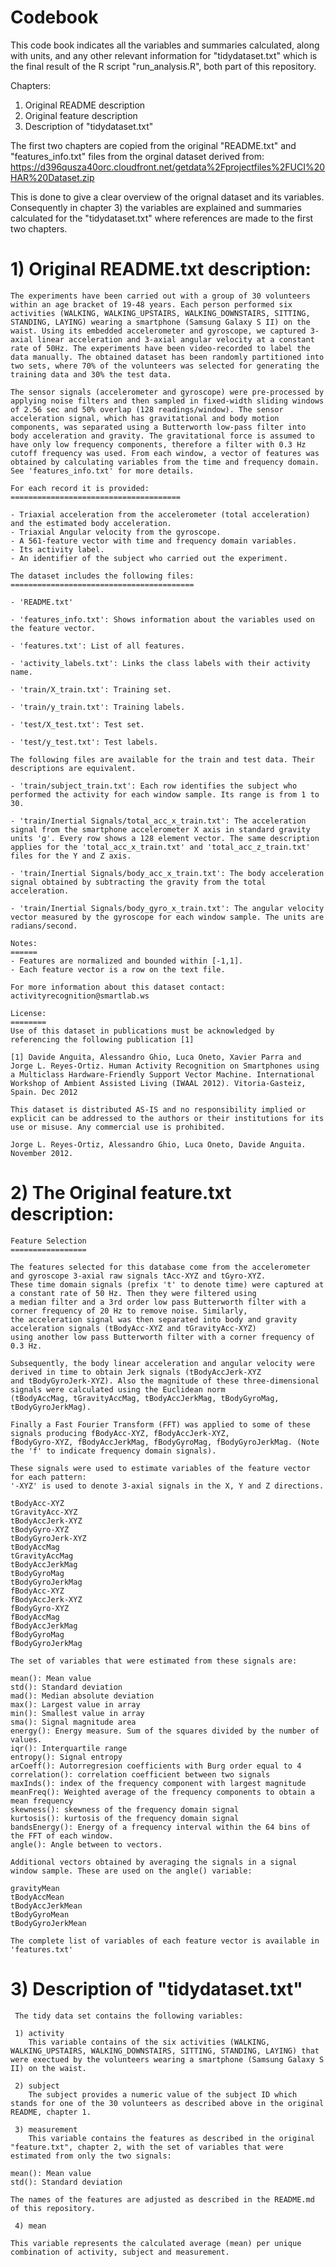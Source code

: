 # Codebook

  This code book indicates all the variables and summaries calculated, along with units, and any other relevant 
  information for "tidydataset.txt" which is the final result of the R script "run_analysis.R", both part of this
  repository.
  
  Chapters:
  1) Original README description
  2) Original feature description
  3) Description of "tidydataset.txt"

  The first two chapters are copied from the original "README.txt" and "features_info.txt" files from the orginal dataset 
  derived from:
  https://d396qusza40orc.cloudfront.net/getdata%2Fprojectfiles%2FUCI%20HAR%20Dataset.zip
  
  This is done to give a clear overview of the orignal dataset and its variables.
  Consequently in chapter 3) the variables are explained and summaries calculated for the "tidydataset.txt" where references 
  are made to the first two chapters.

  # 1) Original README.txt description:
  
    The experiments have been carried out with a group of 30 volunteers within an age bracket of 19-48 years. Each person performed six activities (WALKING, WALKING_UPSTAIRS, WALKING_DOWNSTAIRS, SITTING, STANDING, LAYING) wearing a smartphone (Samsung Galaxy S II) on the waist. Using its embedded accelerometer and gyroscope, we captured 3-axial linear acceleration and 3-axial angular velocity at a constant rate of 50Hz. The experiments have been video-recorded to label the data manually. The obtained dataset has been randomly partitioned into two sets, where 70% of the volunteers was selected for generating the training data and 30% the test data. 

    The sensor signals (accelerometer and gyroscope) were pre-processed by applying noise filters and then sampled in fixed-width sliding windows of 2.56 sec and 50% overlap (128 readings/window). The sensor acceleration signal, which has gravitational and body motion components, was separated using a Butterworth low-pass filter into body acceleration and gravity. The gravitational force is assumed to have only low frequency components, therefore a filter with 0.3 Hz cutoff frequency was used. From each window, a vector of features was obtained by calculating variables from the time and frequency domain. See 'features_info.txt' for more details. 

    For each record it is provided:
    ======================================

    - Triaxial acceleration from the accelerometer (total acceleration) and the estimated body acceleration.
    - Triaxial Angular velocity from the gyroscope. 
    - A 561-feature vector with time and frequency domain variables. 
    - Its activity label. 
    - An identifier of the subject who carried out the experiment.

    The dataset includes the following files:
    =========================================

    - 'README.txt'

    - 'features_info.txt': Shows information about the variables used on the feature vector.

    - 'features.txt': List of all features.

    - 'activity_labels.txt': Links the class labels with their activity name.

    - 'train/X_train.txt': Training set.

    - 'train/y_train.txt': Training labels.

    - 'test/X_test.txt': Test set.

    - 'test/y_test.txt': Test labels.

    The following files are available for the train and test data. Their descriptions are equivalent. 

    - 'train/subject_train.txt': Each row identifies the subject who performed the activity for each window sample. Its range is from 1 to 30. 

    - 'train/Inertial Signals/total_acc_x_train.txt': The acceleration signal from the smartphone accelerometer X axis in standard gravity units 'g'. Every row shows a 128 element vector. The same description applies for the 'total_acc_x_train.txt' and 'total_acc_z_train.txt' files for the Y and Z axis. 

    - 'train/Inertial Signals/body_acc_x_train.txt': The body acceleration signal obtained by subtracting the gravity from the total acceleration. 

    - 'train/Inertial Signals/body_gyro_x_train.txt': The angular velocity vector measured by the gyroscope for each window sample. The units are radians/second. 

    Notes: 
    ======
    - Features are normalized and bounded within [-1,1].
    - Each feature vector is a row on the text file.

    For more information about this dataset contact: activityrecognition@smartlab.ws

    License:
    ========
    Use of this dataset in publications must be acknowledged by referencing the following publication [1] 

    [1] Davide Anguita, Alessandro Ghio, Luca Oneto, Xavier Parra and Jorge L. Reyes-Ortiz. Human Activity Recognition on Smartphones using a Multiclass Hardware-Friendly Support Vector Machine. International Workshop of Ambient Assisted Living (IWAAL 2012). Vitoria-Gasteiz, Spain. Dec 2012

    This dataset is distributed AS-IS and no responsibility implied or explicit can be addressed to the authors or their institutions for its use or misuse. Any commercial use is prohibited.

    Jorge L. Reyes-Ortiz, Alessandro Ghio, Luca Oneto, Davide Anguita. November 2012.
  
  # 2) The Original feature.txt description:

    Feature Selection 
    =================

    The features selected for this database come from the accelerometer and gyroscope 3-axial raw signals tAcc-XYZ and tGyro-XYZ. 
    These time domain signals (prefix 't' to denote time) were captured at a constant rate of 50 Hz. Then they were filtered using 
    a median filter and a 3rd order low pass Butterworth filter with a corner frequency of 20 Hz to remove noise. Similarly, 
    the acceleration signal was then separated into body and gravity acceleration signals (tBodyAcc-XYZ and tGravityAcc-XYZ) 
    using another low pass Butterworth filter with a corner frequency of 0.3 Hz. 

    Subsequently, the body linear acceleration and angular velocity were derived in time to obtain Jerk signals (tBodyAccJerk-XYZ 
    and tBodyGyroJerk-XYZ). Also the magnitude of these three-dimensional signals were calculated using the Euclidean norm 
    (tBodyAccMag, tGravityAccMag, tBodyAccJerkMag, tBodyGyroMag, tBodyGyroJerkMag). 

    Finally a Fast Fourier Transform (FFT) was applied to some of these signals producing fBodyAcc-XYZ, fBodyAccJerk-XYZ, 
    fBodyGyro-XYZ, fBodyAccJerkMag, fBodyGyroMag, fBodyGyroJerkMag. (Note the 'f' to indicate frequency domain signals). 

    These signals were used to estimate variables of the feature vector for each pattern:  
    '-XYZ' is used to denote 3-axial signals in the X, Y and Z directions.

    tBodyAcc-XYZ
    tGravityAcc-XYZ
    tBodyAccJerk-XYZ
    tBodyGyro-XYZ
    tBodyGyroJerk-XYZ
    tBodyAccMag
    tGravityAccMag
    tBodyAccJerkMag
    tBodyGyroMag
    tBodyGyroJerkMag
    fBodyAcc-XYZ
    fBodyAccJerk-XYZ
    fBodyGyro-XYZ
    fBodyAccMag
    fBodyAccJerkMag
    fBodyGyroMag
    fBodyGyroJerkMag

    The set of variables that were estimated from these signals are: 

    mean(): Mean value
    std(): Standard deviation
    mad(): Median absolute deviation 
    max(): Largest value in array
    min(): Smallest value in array
    sma(): Signal magnitude area
    energy(): Energy measure. Sum of the squares divided by the number of values. 
    iqr(): Interquartile range 
    entropy(): Signal entropy
    arCoeff(): Autorregresion coefficients with Burg order equal to 4
    correlation(): correlation coefficient between two signals
    maxInds(): index of the frequency component with largest magnitude
    meanFreq(): Weighted average of the frequency components to obtain a mean frequency
    skewness(): skewness of the frequency domain signal 
    kurtosis(): kurtosis of the frequency domain signal 
    bandsEnergy(): Energy of a frequency interval within the 64 bins of the FFT of each window.
    angle(): Angle between to vectors.

    Additional vectors obtained by averaging the signals in a signal window sample. These are used on the angle() variable:

    gravityMean
    tBodyAccMean
    tBodyAccJerkMean
    tBodyGyroMean
    tBodyGyroJerkMean

    The complete list of variables of each feature vector is available in 'features.txt'

# 3) Description of "tidydataset.txt"

     The tidy data set contains the following variables:
     
     1) activity
        This variable contains of the six activities (WALKING, WALKING_UPSTAIRS, WALKING_DOWNSTAIRS, SITTING, STANDING, LAYING) that were exectued by the volunteers wearing a smartphone (Samsung Galaxy S II) on the waist.
     
     2) subject
        The subject provides a numeric value of the subject ID which stands for one of the 30 volunteers as described above in the original README, chapter 1.
     
     3) measurement
        This variable contains the features as described in the original "feature.txt", chapter 2, with the set of variables that were estimated from only the two signals: 

    mean(): Mean value
    std(): Standard deviation
    
    The names of the features are adjusted as described in the README.md of this repository.
    
     4) mean
        
    This variable represents the calculated average (mean) per unique combination of activity, subject and measurement.
     
     
    
     
     
